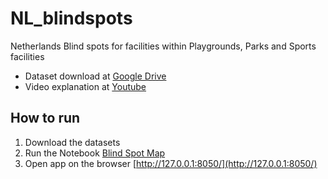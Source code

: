 # NL_blindspots
Netherlands Blind spots for facilities within Playgrounds, Parks and Sports facilities

* Dataset download at [Google Drive](https://drive.google.com/drive/folders/1DPCAAkYgqiUxpFv9uvmNaKuS928Dd5pj?usp=sharing)
* Video explanation at [Youtube](https://youtu.be/LzxwGOesutk)

## How to run
1. Download the datasets
2. Run the Notebook [Blind Spot Map](https://github.com/octokami/NL_blindspots/blob/main/Blind_spot_map.ipynb)
3. Open app on the browser [http://127.0.0.1:8050/](http://127.0.0.1:8050/)
